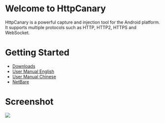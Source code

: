 # Welcome to HttpCanary

HttpCanary is a powerful capture and injection tool for the Android platform. It supports multiple protocols such as HTTP, HTTP2, HTTPS and WebSocket.

# Getting Started


- [Downloads](https://github.com/emtee40/HttpCanary-Import/assets/httpcanary_basic_v2.8.1.apk)
- [User Manual English](https://github.com/emtee40/HttpCanary-Import/blob/master/app_ug_en.md)
-  [User Manual Chinese](https://github.com/emtee40/HttpCanary-Import/blob/master/app_ug_zh.md)
- [NetBare](https://github.com/MegatronKing/NetBare)

# Screenshot

![](https://github.com/MegatronKing/HttpCanary/blob/master/assets/main_screenshot.png)
